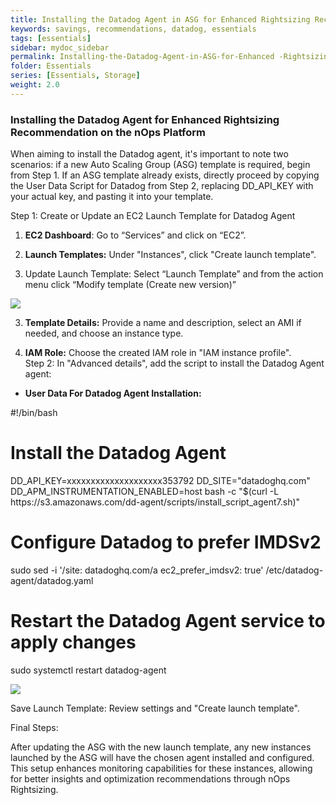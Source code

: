 ```yaml
---
title: Installing the Datadog Agent in ASG for Enhanced Rightsizing Recommendation
keywords: savings, recommendations, datadog, essentials
tags: [essentials]
sidebar: mydoc_sidebar
permalink: Installing-the-Datadog-Agent-in-ASG-for-Enhanced -Rightsizing-Recommendation.html
folder: Essentials
series: [Essentials, Storage]
weight: 2.0
---
```



### Installing the Datadog Agent for Enhanced Rightsizing Recommendation on the nOps Platform

When aiming to install the Datadog agent, it's important to note two scenarios: if a new Auto Scaling Group (ASG) template is required, begin from Step 1. If an ASG template already exists, directly proceed by copying the User Data Script for Datadog from Step 2, replacing DD_API_KEY with your actual key, and pasting it into your template.

Step 1: Create or Update an EC2 Launch Template for Datadog Agent

1. **EC2 Dashboard**: Go to “Services” and click on “EC2”.

2. **Launch Templates:** Under "Instances", click "Create launch template".
3. Update Launch Template: Select “Launch Template” and from the action menu click “Modify template (Create new version)” 

![](https://lh7-us.googleusercontent.com/lW1cZpXKtJzalNZ0LgeP6wds9GqQrLCiH1zd3rHSuG18QYsGsFBl0G7icaho8hFkZGynR4vtTl2TKv-8aQkDKkk_dWBvL8cUgkes8_RUTRTRomToFzy2_xnQEeDx0K19_hlivX_Xwe1Gq6tTyWXyr_8)

3. **Template Details:** Provide a name and description, select an AMI if needed, and choose an instance type.

4. **IAM Role:** Choose the created IAM role in "IAM instance profile".\
Step 2: In "Advanced details", add the script to install the Datadog Agent agent:

- **User Data For Datadog Agent Installation:**

#!/bin/bash

# Install the Datadog Agent

DD\_API\_KEY=xxxxxxxxxxxxxxxxxxxx353792 DD\_SITE="datadoghq.com" DD\_APM\_INSTRUMENTATION\_ENABLED=host bash -c "$(curl -L https\://s3.amazonaws.com/dd-agent/scripts/install\_script\_agent7.sh)"

# Configure Datadog to prefer IMDSv2

sudo sed -i '/site: datadoghq.com/a ec2\_prefer\_imdsv2: true' /etc/datadog-agent/datadog.yaml

# Restart the Datadog Agent service to apply changes

sudo systemctl restart datadog-agent

![](https://lh7-us.googleusercontent.com/6Nh2AKgqGK9HLF2JZ_lkDWa5G0DqUrunyLFKXOc48MbcUeyJA1_TcW_JYVDFKX5GVtqYfZnjBfPdNfeHZx35NPZdlFaDd_HxJQhHKTkfI7oiR2PAcQV4bf75fqWAymxmA0fOvaa1OXx_QwgU6PEnfs8)

Save Launch Template: Review settings and "Create launch template".

Final Steps:

After updating the ASG with the new launch template, any new instances launched by the ASG will have the chosen agent installed and configured. This setup enhances monitoring capabilities for these instances, allowing for better insights and optimization recommendations through nOps Rightsizing.
